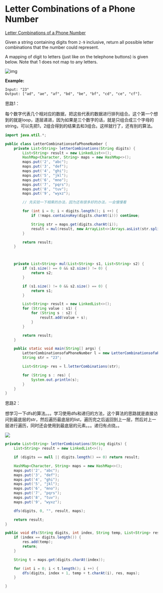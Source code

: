 
# Letter Combinations of a Phone Number

[Letter Combinations of a Phone Number](https://leetcode.com/problems/letter-combinations-of-a-phone-number/)

Given a string containing digits from `2-9` inclusive, return all possible letter combinations that the number could represent.

A mapping of digit to letters (just like on the telephone buttons) is given below. Note that 1 does not map to any letters.

![img](http://upload.wikimedia.org/wikipedia/commons/thumb/7/73/Telephone-keypad2.svg/200px-Telephone-keypad2.svg.png)

**Example:**

```
Input: "23"
Output: ["ad", "ae", "af", "bd", "be", "bf", "cd", "ce", "cf"].
```

思路1：

每个数字代表几个相对应的数据，把这些代表的数据进行排列组合。这个第一个想到的就是loop，逐层递进，因为如果是三个数字的话，就是只组合成三个字母的string，可以先把1，2组合得到的结果去和3组合。这样就行了，还有别的算法。

```java
import java.util.*;

public class LetterCombinationsofaPhoneNumber {
    private List<String> letterCombinations(String digits) {
        List<String> result = new LinkedList<>();
        HashMap<Character, String> maps = new HashMap<>();
        maps.put('2', "abc");
        maps.put('3', "def");
        maps.put('4', "ghi");
        maps.put('5', "jkl");
        maps.put('6', "mno");
        maps.put('7', "pqrs");
        maps.put('8', "tuv");
        maps.put('9', "wyxz");

        // 先实验一下相乘的办法，因为还有很多好的办法，一会慢慢看

        for (int i = 0; i < digits.length(); i ++) {
            if (!maps.containsKey(digits.charAt(i))) continue;

            String str = maps.get(digits.charAt(i));
            result = mul(result, new ArrayList<>(Arrays.asList(str.split(""))));
        }

        return result;
    }



    private List<String> mul(List<String> s1, List<String> s2) {
        if (s1.size() == 0 && s2.size() != 0) {
            return s2;
        }

        if (s1.size() != 0 && s2.size() == 0) {
            return s1;
        }

        List<String> result = new LinkedList<>();
        for (String value : s1) {
            for (String s : s2) {
                result.add(value + s);
            }
        }

        return result;
    }

    public static void main(String[] args) {
        LetterCombinationsofaPhoneNumber l = new LetterCombinationsofaPhoneNumber();
        String str = "23";

        List<String> res = l.letterCombinations(str);

        for (String s : res) {
            System.out.println(s);
        }
    }
}

```

思路2：

想学习一下dfs的算法。。。学习使用dfs和递归的方法，这个算法的思路就是直接访问到最底层的str，然后遍历最底层的list，遍历完之后返回到上一层，然后对上一层进行遍历，同时还会使用到最底层的元素。。。递归有点绕。。

![](./11.png)

```java
private List<String> letterCombinations(String digits) {
    List<String> result = new LinkedList<>();

    if (digits == null || digits.length() == 0) return result;

    HashMap<Character, String> maps = new HashMap<>();
    maps.put('2', "abc");
    maps.put('3', "def");
    maps.put('4', "ghi");
    maps.put('5', "jkl");
    maps.put('6', "mno");
    maps.put('7', "pqrs");
    maps.put('8', "tuv");
    maps.put('9', "wyxz");

    dfs(digits, 0, "", result, maps);

    return result;
}

public void dfs(String digits, int index, String temp, List<String> res, HashMap<Character, String> maps) {
    if (index == digits.length()) {
        res.add(temp);
        return;
    }

    String t = maps.get(digits.charAt(index));

    for (int i = 0; i < t.length(); i ++) {
        dfs(digits, index + 1, temp + t.charAt(i), res, maps);
    }

}
```
